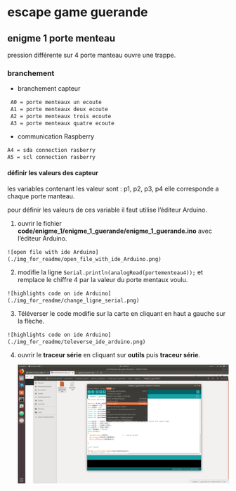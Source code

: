 # escape game guerande
## enigme 1 porte menteau

pression différente sur 4 porte manteau ouvre une trappe.

### branchement
* branchement capteur

```
 A0 = porte menteaux un ecoute
 A1 = porte menteaux deux ecoute
 A2 = porte menteaux trois ecoute
 A3 = porte menteaux quatre ecoute
```
* communication Raspberry

```
A4 = sda connection rasberry
A5 = scl connection rasberry
```

####  définir les valeurs des capteur

  les variables contenant les valeur sont :
    p1, p2, p3, p4
  elle corresponde a chaque porte manteau.


  pour définir les valeurs de ces variable il faut utilise l’éditeur Arduino.

  1. ouvrir le fichier __code/enigme_1/enigme_1_guerande/enigme_1_guerande.ino__ avec l’éditeur Arduino.

    ![open file with ide Arduino](./img_for_readme/open_file_with_ide_Arduino.png)

  2. modifie la ligne ```Serial.println(analogRead(portementeau4));``` et remplace le chiffre 4 par la valeur du porte mentaux voulu.

    ![highlights code on ide Arduino](./img_for_readme/change_ligne_serial.png)

  3. Téléverser le code modifie sur la carte en cliquant en haut a gauche sur la flèche.

    ![highlights code on ide Arduino](./img_for_readme/televerse_ide_arduino.png)

  4. ouvrir le __traceur série__ en cliquant sur __outils__ puis __traceur série__.

      ![place sourie on traceur serie](./img_for_readme/place_sourie_on_traceur_serie.png)
    
